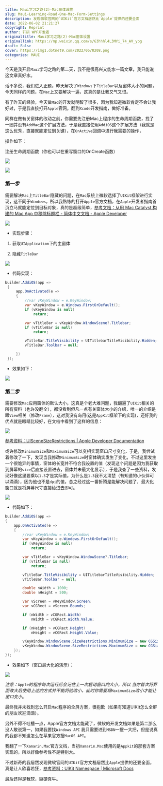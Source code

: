 ```yaml
---
title: Maui学习之路(2)-Mac窗体设置
slug: Maui-Learning-Road-One-Mac-Form-Settings
description: 发现微软官网的`UIKit`官方文档居然比`Apple`提供的还要全面
date: 2022-06-02 21:21:27
copyright: Reprint
author: 轩研 WPF开发者
originaltitle: Maui学习之路(2)-Mac窗体设置
originallink: https://mp.weixin.qq.com/s/G3hhhl4L3MYi_74_AV_ybg
draft: False
cover: https://img1.dotnet9.com/2022/06/0208.png
categories: MAUI
---
```


今天是我开启`Maui`学习之路的第二天，我不是很高兴又能水一篇文章，我只能说这文章真好水。

话不多说，我们进入正题，昨天解决了`Windows`下`TitleBar`以及窗体大小的问题，今天同样的问题，在`Mac`上又要解决一遍，这真的是让我又气又恨。

有了昨天的经验，今天做`Mac`的开发就明智了很多，因为我知道微软肯定不会让我好过，于是我直接打开`Apple`官网，翻到`Xcode`开发指南，做好准备。

同样在做有关窗体的改动之前，你需要先注册Mac上程序的生命周期函数，找了一圈并没有`AddMac`这个扩展方法，于是我直接使用`AddiOS`这个扩展方法（我就是这么优秀，直接就能定位到关键），在`OnActive`回调中进行我需要的操作，

操作如下：

注册生命周期函数（你也可以在重写窗口的OnCreate函数）
 
![](https://img1.dotnet9.com/2022/06/0201.png)

![](https://img1.dotnet9.com/2022/06/0202.png)

### 第一步

需要解决`Mac`上`TitleBar`隐藏的问题，在`Mac`系统上微软选择了`UIKit`框架进行实现，这不同于`Windows`，所以我熟练的打开`Apple`官方文档，在`Apple`开发者指南首页立马就能定位到目标对象，真的是超级简单，[参考文档：从用 Mac Catalyst 构建的 Mac App 中移除标题栏 - 简体中文文档 - Apple Developer](链接：https://developer.apple.com/cn/documentation/uikit/mac_catalyst/removing_the_title_bar_in_your_mac_app_built_with_mac_catalyst/)

![](https://img1.dotnet9.com/2022/06/0203.png)

- 实现步骤：

1. 获取`UIApplication`下的主窗体

2. 隐藏`TitleBar`

![](https://img1.dotnet9.com/2022/06/0204.png)
 
- 代码实现：

```C#
builder.AddiOS(app =>
 {
     app.OnActivated(e =>
     {
         //var vKeyWindow = e.KeyWindow;
         var vKeyWindow = e.Windows.FirstOrDefault();
         if (vKeyWindow is null)
             return;

         var vTitleBar = vKeyWindow.WindowScene?.Titlebar;
         if (vTitleBar is null)
             return;

         vTitleBar.TitleVisibility = UITitlebarTitleVisibility.Hidden;
         vTitleBar.Toolbar = null;

     })
 }); 
 ```
 
- 效果如下：
 
![](https://img1.dotnet9.com/2022/06/0205.png)

### 第二步

需要修改`Mac`应用窗体的默认大小，这真是个老大难问题，我翻遍了`UIKit`相关的所有资料（也许没翻全），都没看到但凡一点有关窗体大小的介绍，唯一的介绍是跟`View`相关（修改`Frame`），这对我没有鸟用(这是`AppKit`框架下的实现)，还好我的优点就是眼睛比较好，在文档中看到了这样的信息：

![](https://img1.dotnet9.com/2022/06/0206.png)

[参考资料：UISceneSizeRestrictions | Apple Developer Documentation](https://developer.apple.com/documentation/uikit/uiscenesizerestrictions)

或许修改`MinimumSize`和`MaximumSize`可以变相实现窗口尺寸变化，于是，我尝试着修改了一下，发现当我修改`MinimumSize`时窗体确实发生了变化，不过这里发生一个很诡异的事情，窗体的长宽并不符合我设置的值（发现这个问题是因为我获取到屏幕的`size`后直接设置进去，窗体并未最大化显示），于是我查了一些资料，发现好像这里要乘以`1.3`才是实际值，为什么是`1.3`我不太清楚（有知道的小伙伴可以滴滴），因为他也不是`dpi`的值，总之经过这一番折腾是能解决问题了，最大化窗口就是将屏幕尺寸直接给进去即可。
 
![](https://img1.dotnet9.com/2022/06/0207.png)

- 代码如下：
 
 ```C#
 builder.AddiOS(app =>
 {
     app.OnActivated(e =>
     {
         //var vKeyWindow = e.KeyWindow;
         var vKeyWindow = e.Windows.FirstOrDefault();
         if (vKeyWindow is null)
             return;

         var vTitleBar = vKeyWindow.WindowScene?.Titlebar;
         if (vTitleBar is null)
             return;

         vTitleBar.TitleVisibility = UITitlebarTitleVisibility.Hidden;
         vTitleBar.Toolbar = null;

         double nWidth = 1000;
         double nHeight = 500;

         var vScreen = vKeyWindow.Screen;
         var vCGRect = vScreen.Bounds;

         if (nWidth > vCGRect.Width)
             nWidth = vCGRect.Width.Value;

         if (nHeight > vCGRect.Height)
             nHeight = vCGRect.Height.Value;

         vKeyWindow.WindowScene.SizeRestrictions.MinimumSize = new CGSize(nWidth * 1.3, nHeight);
         vKeyWindow.WindowScene.SizeRestrictions.MaximumSize = new CGSize(vCGRect.Width * 1.3, vCGRect.Height * 1.3);
     });
 });
 ```
 
- 效果如下（窗口最大化的演示）：
 
![](https://img1.dotnet9.com/2022/06/0208.png)

*注意：*`Apple`*的程序每次运行后会记住上一次启动窗口的大小，所以 当你首次将界面改大后使用上述的方式并不能将他改小，此时你需要将*`MaximumSize`*改小才能让窗口变小*。

最终我并未找到怎么开启`Mac`程序的全屏方案，很抱歉（如果有知道UIKit怎么全屏的朋友欢迎滴滴）。

另外不得不吐槽一点，Apple官方文档太能藏了，微软的开发文档如果是第二那么没人敢说第一，如果我要找`Windows API` 我只需要进到`MSDN`一搜一大把，但是说真的我都不知道怎么在苹果官方搜`MacOS API`。

我翻了一下`Xamarin.Mac`官方文档，当初`Xamarin.Mac`使用的是`Appkit`的那套方案实现的，所以好像参考性不是特别大。

不过新奇的我居然发现微软官网的`UIKit`官方文档居然比`Apple`提供的还要全面，真是让人欣喜若狂，[参考资料：UIKit Namespace | Microsoft Docs](https://docs.microsoft.com/zh-cn/dotnet/api/uikit?view=xamarin-ios-sdk-12)

最后还得是我软，巨硬真牛。
